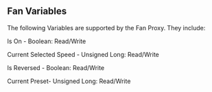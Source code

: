 ## Fan Variables

The following Variables are supported by the Fan Proxy. They include:

Is On  - Boolean: Read/Write

Current Selected Speed  - Unsigned Long: Read/Write

Is Reversed  - Boolean: Read/Write

Current Preset- Unsigned Long: Read/Write